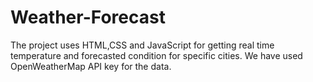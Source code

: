 # Weather-Forecast
The project uses HTML,CSS and JavaScript for getting real time temperature and forecasted condition for specific cities. We have used OpenWeatherMap API key for the data.
